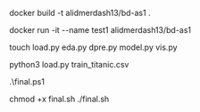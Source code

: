 docker build -t alidmerdash13/bd-as1 .

docker run -it --name test1 alidmerdash13/bd-as1

touch load.py eda.py dpre.py model.py vis.py

python3 load.py train_titanic.csv

<!-- Because We are on Windows -->
.\final.ps1

<!-- On Ubuntu -->
chmod +x final.sh
./final.sh